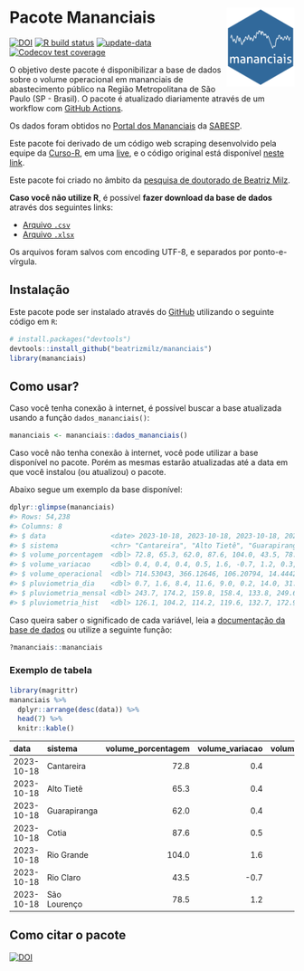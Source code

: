 
<!-- README.md is generated from README.Rmd. Please edit that file -->

# Pacote Mananciais <img src="man/figures/hexlogo.png" align="right" width = "120px"/>

<!-- badges: start -->

[![DOI](https://zenodo.org/badge/DOI/10.5281/zenodo.4733056.svg)](https://doi.org/10.5281/zenodo.4733056)
[![R build
status](https://github.com/beatrizmilz/mananciais/workflows/R-CMD-check/badge.svg)](https://github.com/beatrizmilz/mananciais/actions)
[![update-data](https://github.com/beatrizmilz/mananciais/actions/workflows/2-update_data.yaml/badge.svg)](https://github.com/beatrizmilz/mananciais/actions/workflows/2-update_data.yaml)
[![Codecov test
coverage](https://codecov.io/gh/beatrizmilz/mananciais/branch/master/graph/badge.svg)](https://codecov.io/gh/beatrizmilz/mananciais?branch=master)
<!-- badges: end -->

O objetivo deste pacote é disponibilizar a base de dados sobre o volume
operacional em mananciais de abastecimento público na Região
Metropolitana de São Paulo (SP - Brasil). O pacote é atualizado
diariamente através de um workflow com [GitHub
Actions](https://github.com/beatrizmilz/mananciais/actions).

Os dados foram obtidos no [Portal dos
Mananciais](http://mananciais.sabesp.com.br/Situacao) da
[SABESP](http://site.sabesp.com.br/site/Default.aspx).

Este pacote foi derivado de um código web scraping desenvolvido pela
equipe da [Curso-R](https://www.curso-r.com/), em uma
[live](https://youtu.be/jvZIxrMmOcQ), e o código original está
disponível [neste
link](https://github.com/curso-r/lives/blob/master/drafts/20200730_scraper_sabesp.R).

Este pacote foi criado no âmbito da [pesquisa de doutorado de Beatriz
Milz](https://beatrizmilz.github.io/tese/).

**Caso você não utilize R**, é possível **fazer download da base de
dados** através dos seguintes links:

- [Arquivo
  `.csv`](https://github.com/beatrizmilz/mananciais/raw/master/inst/extdata/mananciais.csv)
- [Arquivo
  `.xlsx`](https://github.com/beatrizmilz/mananciais/blob/master/inst/extdata/mananciais.xlsx?raw=true)

Os arquivos foram salvos com encoding UTF-8, e separados por
ponto-e-vírgula.

## Instalação

Este pacote pode ser instalado através do [GitHub](https://github.com/)
utilizando o seguinte código em `R`:

``` r
# install.packages("devtools")
devtools::install_github("beatrizmilz/mananciais")
library(mananciais)
```

## Como usar?

Caso você tenha conexão à internet, é possível buscar a base atualizada
usando a função `dados_mananciais()`:

``` r
mananciais <- mananciais::dados_mananciais() 
```

Caso você não tenha conexão à internet, você pode utilizar a base
disponível no pacote. Porém as mesmas estarão atualizadas até a data em
que você instalou (ou atualizou) o pacote.

Abaixo segue um exemplo da base disponível:

``` r
dplyr::glimpse(mananciais)
#> Rows: 54,238
#> Columns: 8
#> $ data                <date> 2023-10-18, 2023-10-18, 2023-10-18, 2023-10-18, 2…
#> $ sistema             <chr> "Cantareira", "Alto Tietê", "Guarapiranga", "Cotia…
#> $ volume_porcentagem  <dbl> 72.8, 65.3, 62.0, 87.6, 104.0, 43.5, 78.5, 72.4, 6…
#> $ volume_variacao     <dbl> 0.4, 0.4, 0.4, 0.5, 1.6, -0.7, 1.2, 0.3, 0.6, 0.1,…
#> $ volume_operacional  <dbl> 714.53043, 366.12646, 106.20794, 14.44422, 116.623…
#> $ pluviometria_dia    <dbl> 0.7, 1.6, 8.4, 11.6, 9.0, 0.2, 14.0, 31.0, 23.9, 9…
#> $ pluviometria_mensal <dbl> 243.7, 174.2, 159.8, 158.4, 133.8, 249.6, 229.2, 2…
#> $ pluviometria_hist   <dbl> 126.1, 104.2, 114.2, 119.6, 132.7, 172.9, 141.7, 1…
```

Caso queira saber o significado de cada variável, leia a [documentação
da base de
dados](https://beatrizmilz.github.io/mananciais/reference/mananciais.html)
ou utilize a seguinte função:

``` r
?mananciais::mananciais
```

### Exemplo de tabela

``` r
library(magrittr)
mananciais %>% 
  dplyr::arrange(desc(data)) %>% 
  head(7) %>%
  knitr::kable()
```

| data       | sistema      | volume_porcentagem | volume_variacao | volume_operacional | pluviometria_dia | pluviometria_mensal | pluviometria_hist |
|:-----------|:-------------|-------------------:|----------------:|-------------------:|-----------------:|--------------------:|------------------:|
| 2023-10-18 | Cantareira   |               72.8 |             0.4 |          714.53043 |              0.7 |               243.7 |             126.1 |
| 2023-10-18 | Alto Tietê   |               65.3 |             0.4 |          366.12646 |              1.6 |               174.2 |             104.2 |
| 2023-10-18 | Guarapiranga |               62.0 |             0.4 |          106.20794 |              8.4 |               159.8 |             114.2 |
| 2023-10-18 | Cotia        |               87.6 |             0.5 |           14.44422 |             11.6 |               158.4 |             119.6 |
| 2023-10-18 | Rio Grande   |              104.0 |             1.6 |          116.62370 |              9.0 |               133.8 |             132.7 |
| 2023-10-18 | Rio Claro    |               43.5 |            -0.7 |            5.95073 |              0.2 |               249.6 |             172.9 |
| 2023-10-18 | São Lourenço |               78.5 |             1.2 |           69.74615 |             14.0 |               229.2 |             141.7 |

## Como citar o pacote

[![DOI](https://zenodo.org/badge/DOI/10.5281/zenodo.4733056.svg)](https://doi.org/10.5281/zenodo.4733056)
